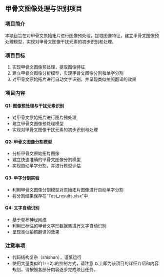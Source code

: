 ## 甲骨文图像处理与识别项目

### 项目简介
本项目旨在对甲骨文原始拓片进行图像预处理，提取图像特征，建立甲骨文图像预处理模型，实现对甲骨文图像干扰元素的初步识别和处理。

### 项目目标
1. 实现甲骨文图像预处理，提取图像特征
2. 建立甲骨文图像分析模型，实现甲骨文图像分割和单字分割
3. 对甲骨文原始拓片进行自动文字识别，并呈现类似拍照翻译的效果

### 项目内容

#### Q1: 图像预处理与干扰元素识别
- 对甲骨文原始拓片进行图片预处理
- 建立甲骨文图像预处理模型
- 实现对甲骨文图像干扰元素的初步识别和处理

#### Q2: 甲骨文图像分割模型
- 分析甲骨文原始拓片图像
- 建立快速准确的甲骨文图像分割模型
- 实现自动单字分割，并进行模型评估

#### Q3: 单字分割实验
- 利用甲骨文图像分割模型对原始拓片图像进行自动单字分割
- 将分割结果保存在“Test_results.xlsx”中

#### Q4: 文字自动识别
- 基于卷积神经网络
- 利用已标注的甲骨文字形数据集进行文字自动识别
- 呈现类似拍照翻译的效果

### 注意事项
- 代码结构复杂（shishan），谨慎运行
- 使用大量类似if(1==2):的控制方式，请注意
以上即为该项目的详细介绍和内容规划，请按照各部分内容逐步完成项目任务。
